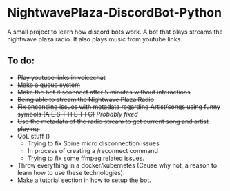 # NightwavePlaza-DiscordBot-Python
A small project to learn how discord bots work. A bot that plays streams the nightwave plaza radio. It also plays music from youtube links.

## To do:
* ~~Play youtube links in voicechat~~
* ~~Make a queue system~~
* ~~Make the bot disconnect after 5 minutes without interactions~~
* ~~Being able to stream the Nightwave Plaza Radio~~
* ~~Fix enconding issues with metadata regarding Artist/songs using funny symbols (A E S T H E T I C)~~ *Probably fixed*
* ~~Use the metadata of the radio stream to get current song and artist playing.~~
* QoL stuff ()
  * Trying to fix Some micro disconnection issues
  * In process of creating a /reconnect command
  * Trying to fix some ffmpeg related issues.
* Throw everything in a docker/kubernetes (Cause why not, a reason to learn how to use these technologies).
* Make a tutorial section in how to setup the bot.
